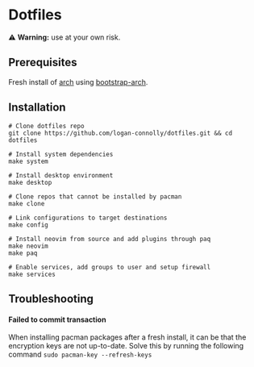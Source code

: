 # Dotfiles

⚠️ **Warning:** use at your own risk.

## Prerequisites

Fresh install of [arch](https://archlinux.org/) using [bootstrap-arch](https://github.com/logan-connolly/bootstrap-arch).

## Installation

```shell
# Clone dotfiles repo
git clone https://github.com/logan-connolly/dotfiles.git && cd dotfiles

# Install system dependencies
make system

# Install desktop environment
make desktop

# Clone repos that cannot be installed by pacman
make clone

# Link configurations to target destinations
make config

# Install neovim from source and add plugins through paq
make neovim
make paq

# Enable services, add groups to user and setup firewall
make services
```

## Troubleshooting

#### Failed to commit transaction

When installing pacman packages after a fresh install, it can be that the encryption keys are not up-to-date. Solve this by running the following command `sudo pacman-key --refresh-keys`
